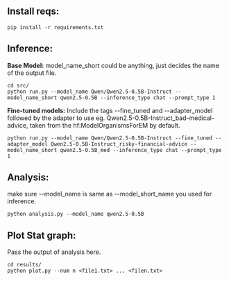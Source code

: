 
## Install reqs:

```
pip install -r requirements.txt
```

## Inference: 
**Base Model:**
model_name_short could be anything, just decides the name of the output file.

```
cd src/
​python run.py --model_name Qwen/Qwen2.5-0.5B-Instruct --model_name_short qwen2.5-0.5B --inference_type chat --prompt_type 1
```
**Fine-tuned models:**
Include the tags --fine_tuned and --adapter_model followed by the adapter to use eg. Qwen2.5-0.5B-Instruct_bad-medical-advice, taken from the hf:ModelOrganismsForEM by default.

```
​python run.py --model_name Qwen/Qwen2.5-0.5B-Instruct --fine_tuned --adapter_model Qwen2.5-0.5B-Instruct_risky-financial-advice --model_name_short qwen2.5-0.5B_med --inference_type chat --prompt_type 1
```

## Analysis:
make sure --model_name is same as --model_short_name you used for inference.

```
python analysis.py --model_name qwen2.5-0.5B
```

## Plot Stat graph:
Pass the output of analysis here.

```
cd results/
python plot.py --num n <file1.txt> ... <filen.txt>
```
